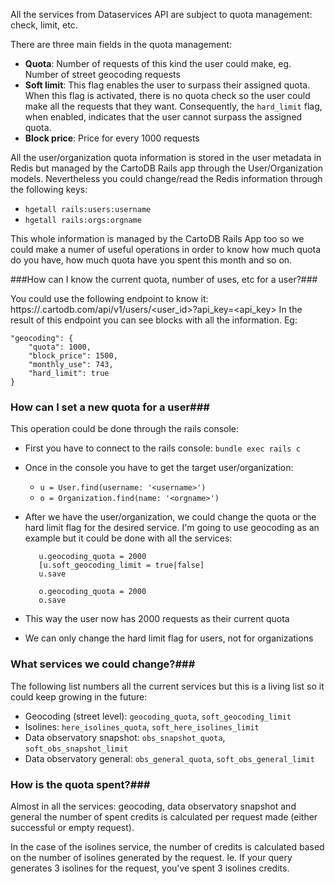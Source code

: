 All the services from Dataservices API are subject to quota management: check, limit, etc.

There are three main fields in the quota management:

- **Quota**: Number of requests of this kind the user could make, eg. Number of street geocoding requests
- **Soft limit**: This flag enables the user to surpass their assigned quota. When this flag is activated, there is no quota check so the user could make all the requests that they want. Consequently, the `hard_limit` flag, when enabled, indicates that the user cannot surpass the assigned quota.
- **Block price**: Price for every 1000 requests


All the user/organization quota information is stored in the user metadata in Redis but managed by the CartoDB Rails app through the User/Organization models. Nevertheless you could change/read the Redis information through the following keys:

- `hgetall rails:users:username`
- `hgetall rails:orgs:orgname`

This whole information is managed by the CartoDB Rails App too so we could make a numer of useful operations in order to know how much quota do you have, how much quota have you spent this month and so on.

###How can I know the current quota, number of uses, etc for a user?###

You could use the following endpoint to know it: https://<username>.cartodb.com/api/v1/users/<user_id>?api_key=<api_key>
In the result of this endpoint you can see blocks with all the information. Eg:

```
"geocoding": {
    "quota": 1000,
    "block_price": 1500,
    "monthly_use": 743,
    "hard_limit": true
}
```

### How can I set a new quota for a user###

This operation could be done through the rails console:

- First you have to connect to the rails console: `bundle exec rails c`
- Once in the console you have to get the target user/organization:
  - `u = User.find(username: '<username>')`
  - `o = Organization.find(name: '<orgname>')`
- After we have the user/organization, we could change the quota or the hard limit flag for the desired service. I'm going to use geocoding as an example but it could be done with all the services:

  ```
     u.geocoding_quota = 2000
     [u.soft_geocoding_limit = true|false]
     u.save
     ```
  ```
     o.geocoding_quota = 2000
     o.save
    ```
- This way the user now has 2000 requests as their current quota
- We can only change the hard limit flag for users, not for organizations

### What services we could change?###

  The following list numbers all the current services but this is a living list so it could keep growing in the future:

  - Geocoding (street level): `geocoding_quota`, `soft_geocoding_limit`
  - Isolines: `here_isolines_quota`, `soft_here_isolines_limit`
  - Data observatory snapshot: `obs_snapshot_quota`, `soft_obs_snapshot_limit`
  - Data observatory general: `obs_general_quota`, `soft_obs_general_limit`

### How is the quota spent?###

Almost in all the services: geocoding, data observatory snapshot and general the number of spent credits is calculated per request made (either successful or empty request).

In the case of the isolines service, the number of credits is calculated based on the number of isolines generated by the request. Ie. If your query generates 3 isolines for the request, you've spent 3 isolines credits.